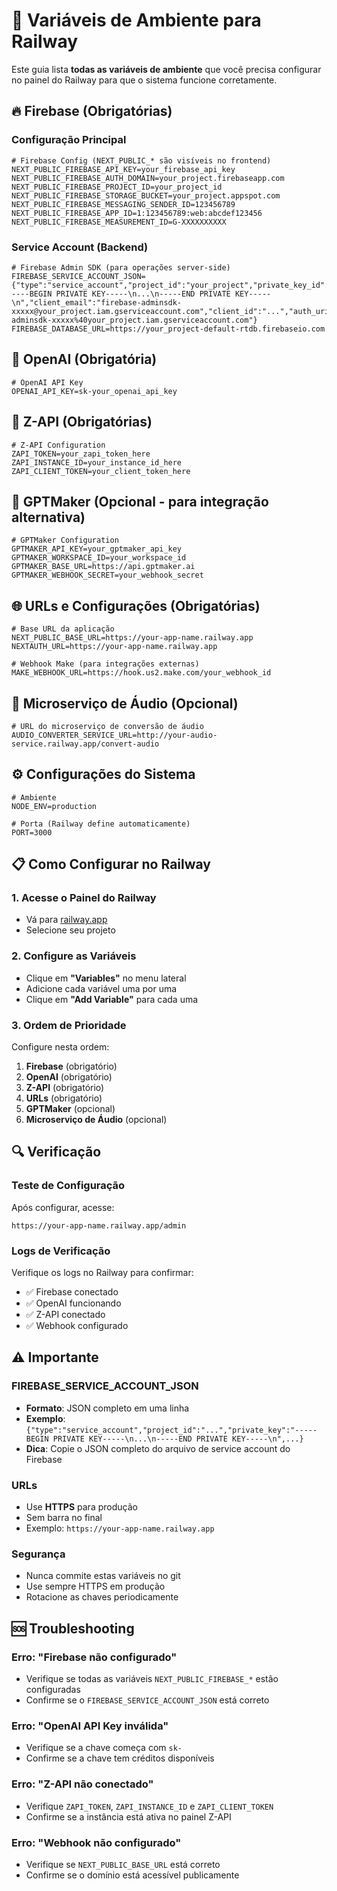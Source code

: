 # 🚀 Variáveis de Ambiente para Railway

Este guia lista **todas as variáveis de ambiente** que você precisa configurar no painel do Railway para que o sistema funcione corretamente.

## 🔥 Firebase (Obrigatórias)

### Configuração Principal
```env
# Firebase Config (NEXT_PUBLIC_* são visíveis no frontend)
NEXT_PUBLIC_FIREBASE_API_KEY=your_firebase_api_key
NEXT_PUBLIC_FIREBASE_AUTH_DOMAIN=your_project.firebaseapp.com
NEXT_PUBLIC_FIREBASE_PROJECT_ID=your_project_id
NEXT_PUBLIC_FIREBASE_STORAGE_BUCKET=your_project.appspot.com
NEXT_PUBLIC_FIREBASE_MESSAGING_SENDER_ID=123456789
NEXT_PUBLIC_FIREBASE_APP_ID=1:123456789:web:abcdef123456
NEXT_PUBLIC_FIREBASE_MEASUREMENT_ID=G-XXXXXXXXXX
```

### Service Account (Backend)
```env
# Firebase Admin SDK (para operações server-side)
FIREBASE_SERVICE_ACCOUNT_JSON={"type":"service_account","project_id":"your_project","private_key_id":"...","private_key":"-----BEGIN PRIVATE KEY-----\n...\n-----END PRIVATE KEY-----\n","client_email":"firebase-adminsdk-xxxxx@your_project.iam.gserviceaccount.com","client_id":"...","auth_uri":"https://accounts.google.com/o/oauth2/auth","token_uri":"https://oauth2.googleapis.com/token","auth_provider_x509_cert_url":"https://www.googleapis.com/oauth2/v1/certs","client_x509_cert_url":"https://www.googleapis.com/robot/v1/metadata/x509/firebase-adminsdk-xxxxx%40your_project.iam.gserviceaccount.com"}
FIREBASE_DATABASE_URL=https://your_project-default-rtdb.firebaseio.com
```

## 🤖 OpenAI (Obrigatória)

```env
# OpenAI API Key
OPENAI_API_KEY=sk-your_openai_api_key
```

## 📱 Z-API (Obrigatórias)

```env
# Z-API Configuration
ZAPI_TOKEN=your_zapi_token_here
ZAPI_INSTANCE_ID=your_instance_id_here
ZAPI_CLIENT_TOKEN=your_client_token_here
```

## 🔗 GPTMaker (Opcional - para integração alternativa)

```env
# GPTMaker Configuration
GPTMAKER_API_KEY=your_gptmaker_api_key
GPTMAKER_WORKSPACE_ID=your_workspace_id
GPTMAKER_BASE_URL=https://api.gptmaker.ai
GPTMAKER_WEBHOOK_SECRET=your_webhook_secret
```

## 🌐 URLs e Configurações (Obrigatórias)

```env
# Base URL da aplicação
NEXT_PUBLIC_BASE_URL=https://your-app-name.railway.app
NEXTAUTH_URL=https://your-app-name.railway.app

# Webhook Make (para integrações externas)
MAKE_WEBHOOK_URL=https://hook.us2.make.com/your_webhook_id
```

## 🎵 Microserviço de Áudio (Opcional)

```env
# URL do microserviço de conversão de áudio
AUDIO_CONVERTER_SERVICE_URL=http://your-audio-service.railway.app/convert-audio
```

## ⚙️ Configurações do Sistema

```env
# Ambiente
NODE_ENV=production

# Porta (Railway define automaticamente)
PORT=3000
```

## 📋 Como Configurar no Railway

### 1. Acesse o Painel do Railway
- Vá para [railway.app](https://railway.app)
- Selecione seu projeto

### 2. Configure as Variáveis
- Clique em **"Variables"** no menu lateral
- Adicione cada variável uma por uma
- Clique em **"Add Variable"** para cada uma

### 3. Ordem de Prioridade
Configure nesta ordem:
1. **Firebase** (obrigatório)
2. **OpenAI** (obrigatório)
3. **Z-API** (obrigatório)
4. **URLs** (obrigatório)
5. **GPTMaker** (opcional)
6. **Microserviço de Áudio** (opcional)

## 🔍 Verificação

### Teste de Configuração
Após configurar, acesse:
```
https://your-app-name.railway.app/admin
```

### Logs de Verificação
Verifique os logs no Railway para confirmar:
- ✅ Firebase conectado
- ✅ OpenAI funcionando
- ✅ Z-API conectado
- ✅ Webhook configurado

## ⚠️ Importante

### FIREBASE_SERVICE_ACCOUNT_JSON
- **Formato**: JSON completo em uma linha
- **Exemplo**: `{"type":"service_account","project_id":"...","private_key":"-----BEGIN PRIVATE KEY-----\n...\n-----END PRIVATE KEY-----\n",...}`
- **Dica**: Copie o JSON completo do arquivo de service account do Firebase

### URLs
- Use **HTTPS** para produção
- Sem barra no final
- Exemplo: `https://your-app-name.railway.app`

### Segurança
- Nunca commite estas variáveis no git
- Use sempre HTTPS em produção
- Rotacione as chaves periodicamente

## 🆘 Troubleshooting

### Erro: "Firebase não configurado"
- Verifique se todas as variáveis `NEXT_PUBLIC_FIREBASE_*` estão configuradas
- Confirme se o `FIREBASE_SERVICE_ACCOUNT_JSON` está correto

### Erro: "OpenAI API Key inválida"
- Verifique se a chave começa com `sk-`
- Confirme se a chave tem créditos disponíveis

### Erro: "Z-API não conectado"
- Verifique `ZAPI_TOKEN`, `ZAPI_INSTANCE_ID` e `ZAPI_CLIENT_TOKEN`
- Confirme se a instância está ativa no painel Z-API

### Erro: "Webhook não configurado"
- Verifique se `NEXT_PUBLIC_BASE_URL` está correto
- Confirme se o domínio está acessível publicamente 